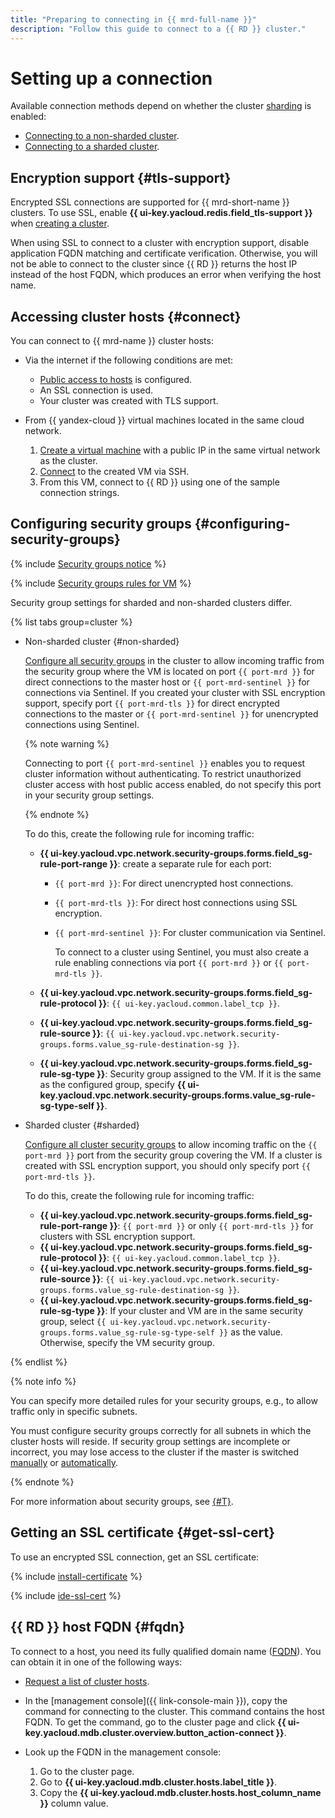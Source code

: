 ```yaml
---
title: "Preparing to connecting in {{ mrd-full-name }}"
description: "Follow this guide to connect to a {{ RD }} cluster."
---
```


# Setting up a connection

Available connection methods depend on whether the cluster [sharding](../../concepts/sharding.md) is enabled:

* [Connecting to a non-sharded cluster](./non-sharded.md).
* [Connecting to a sharded cluster](./sharded.md).

## Encryption support {#tls-support}

Encrypted SSL connections are supported for {{ mrd-short-name }} clusters. To use SSL, enable **{{ ui-key.yacloud.redis.field_tls-support }}** when [creating a cluster](../cluster-create.md).

When using SSL to connect to a cluster with encryption support, disable application FQDN matching and certificate verification. Otherwise, you will not be able to connect to the cluster since {{ RD }} returns the host IP instead of the host FQDN, which produces an error when verifying the host name.

## Accessing cluster hosts {#connect}

You can connect to {{ mrd-name }} cluster hosts:

* Via the internet if the following conditions are met:

   * [Public access to hosts](../hosts.md#public-access) is configured.
   * An SSL connection is used.
   * Your cluster was created with TLS support.

* From {{ yandex-cloud }} virtual machines located in the same cloud network.

   
   1. [Create a virtual machine](../../../compute/operations/vm-create/create-linux-vm.md) with a public IP in the same virtual network as the cluster.
   1. [Connect](../../../compute/operations/vm-connect/ssh.md) to the created VM via SSH.
   1. From this VM, connect to {{ RD }} using one of the sample connection strings.




## Configuring security groups {#configuring-security-groups}

{% include [Security groups notice](../../../_includes/mdb/sg-rules-connect.md) %}

{% include [Security groups rules for VM](../../../_includes/mdb/mrd/connect/sg-rules-for-vm.md) %}

Security group settings for sharded and non-sharded clusters differ.

{% list tabs group=cluster %}

- Non-sharded cluster {#non-sharded}

   [Configure all security groups](../../../vpc/operations/security-group-add-rule.md) in the cluster to allow incoming traffic from the security group where the VM is located on port `{{ port-mrd }}` for direct connections to the master host or `{{ port-mrd-sentinel }}` for connections via Sentinel. If you created your cluster with SSL encryption support, specify port `{{ port-mrd-tls }}` for direct encrypted connections to the master or `{{ port-mrd-sentinel }}` for unencrypted connections using Sentinel.

   {% note warning %}

   Connecting to port `{{ port-mrd-sentinel }}` enables you to request cluster information without authenticating. To restrict unauthorized cluster access with host public access enabled, do not specify this port in your security group settings.

   {% endnote %}

   To do this, create the following rule for incoming traffic:

   * **{{ ui-key.yacloud.vpc.network.security-groups.forms.field_sg-rule-port-range }}**: create a separate rule for each port:

      * `{{ port-mrd }}`: For direct unencrypted host connections.
      * `{{ port-mrd-tls }}`: For direct host connections using SSL encryption.
      * `{{ port-mrd-sentinel }}`: For cluster communication via Sentinel.

         To connect to a cluster using Sentinel, you must also create a rule enabling connections via port `{{ port-mrd }}` or `{{ port-mrd-tls }}`.

   * **{{ ui-key.yacloud.vpc.network.security-groups.forms.field_sg-rule-protocol }}**: `{{ ui-key.yacloud.common.label_tcp }}`.
   * **{{ ui-key.yacloud.vpc.network.security-groups.forms.field_sg-rule-source }}**: `{{ ui-key.yacloud.vpc.network.security-groups.forms.value_sg-rule-destination-sg }}`.
   * **{{ ui-key.yacloud.vpc.network.security-groups.forms.field_sg-rule-sg-type }}**: Security group assigned to the VM. If it is the same as the configured group, specify **{{ ui-key.yacloud.vpc.network.security-groups.forms.value_sg-rule-sg-type-self }}**.

- Sharded cluster {#sharded}

   [Configure all cluster security groups](../../../vpc/operations/security-group-add-rule.md) to allow incoming traffic on the `{{ port-mrd }}` port from the security group covering the VM. If a cluster is created with SSL encryption support, you should only specify port `{{ port-mrd-tls }}`.

   To do this, create the following rule for incoming traffic:

   * **{{ ui-key.yacloud.vpc.network.security-groups.forms.field_sg-rule-port-range }}**: `{{ port-mrd }}` or only `{{ port-mrd-tls }}` for clusters with SSL encryption support.
   * **{{ ui-key.yacloud.vpc.network.security-groups.forms.field_sg-rule-protocol }}**: `{{ ui-key.yacloud.common.label_tcp }}`.
   * **{{ ui-key.yacloud.vpc.network.security-groups.forms.field_sg-rule-source }}**: `{{ ui-key.yacloud.vpc.network.security-groups.forms.value_sg-rule-destination-sg }}`.
   * **{{ ui-key.yacloud.vpc.network.security-groups.forms.field_sg-rule-sg-type }}**: If your cluster and VM are in the same security group, select `{{ ui-key.yacloud.vpc.network.security-groups.forms.value_sg-rule-sg-type-self }}` as the value. Otherwise, specify the VM security group.

{% endlist %}

{% note info %}

You can specify more detailed rules for your security groups, e.g., to allow traffic only in specific subnets.

You must configure security groups correctly for all subnets in which the cluster hosts will reside. If security group settings are incomplete or incorrect, you may lose access to the cluster if the master is switched [manually](../failover.md) or [automatically](../../concepts/replication.md#availability).

{% endnote %}

For more information about security groups, see [{#T}](../../concepts/network.md#security-groups).


## Getting an SSL certificate {#get-ssl-cert}

To use an encrypted SSL connection, get an SSL certificate:

{% include [install-certificate](../../../_includes/mdb/mrd/install-certificate.md) %}

{% include [ide-ssl-cert](../../../_includes/mdb/mdb-ide-ssl-cert.md) %}

## {{ RD }} host FQDN {#fqdn}

To connect to a host, you need its fully qualified domain name ([FQDN](../../concepts/network.md#hostname)). You can obtain it in one of the following ways:

* [Request a list of cluster hosts](../hosts.md#list-hosts).
* In the [management console]({{ link-console-main }}), copy the command for connecting to the cluster. This command contains the host FQDN. To get the command, go to the cluster page and click **{{ ui-key.yacloud.mdb.cluster.overview.button_action-connect }}**.
* Look up the FQDN in the management console:

   1. Go to the cluster page.
   1. Go to **{{ ui-key.yacloud.mdb.cluster.hosts.label_title }}**.
   1. Copy the **{{ ui-key.yacloud.mdb.cluster.hosts.host_column_name }}** column value.
